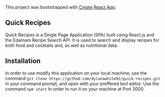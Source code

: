 This project was bootstrapped with [Create React App](https://github.com/facebook/create-react-app).

## Quick Recipes

Quick Recipes is a Single Page Application (SPA) built using React.js and the Edamam Recipe Search API. It is used to search and display recipes for both food and cocktails and, as well as nutritional data.


## Installation

In order to use modify this application on your local machine, use the command `git clone https://github.com/dylanawhite92/quick-recipes.git` in your command prompt, and open with your preffered text editor. 
Use the command `npm start` In order to run it on your machine at Port 3000.